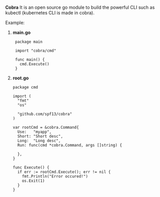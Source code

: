 **Cobra**
It is an open source go module to build the powerful CLI such as kubectl (kubernetes CLI is made in cobra).

Example:

1. **main.go**

        package main

        import "cobra/cmd"

        func main() {
          cmd.Execute()
        }
       
 2. **root.go**
 
        package cmd

        import (
          "fmt"
          "os"

          "github.com/spf13/cobra"
        )

        var rootCmd = &cobra.Command{
          Use:   "myapp",
          Short: "Short desc",
          Long:  "Long desc",
          Run: func(cmd *cobra.Command, args []string) {

          },
        }

        func Execute() {
          if err := rootCmd.Execute(); err != nil {
            fmt.Println("Error occured!")
            os.Exit(1)
          }
        }
